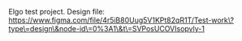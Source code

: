 Elgo test project. Design file: https://www.figma.com/file/4r5iB80Uug5V1KPt82qR1T/Test-work\?type\=design\&node-id\=0%3A1\&t\=SVPosUCOVIsopvly-1
